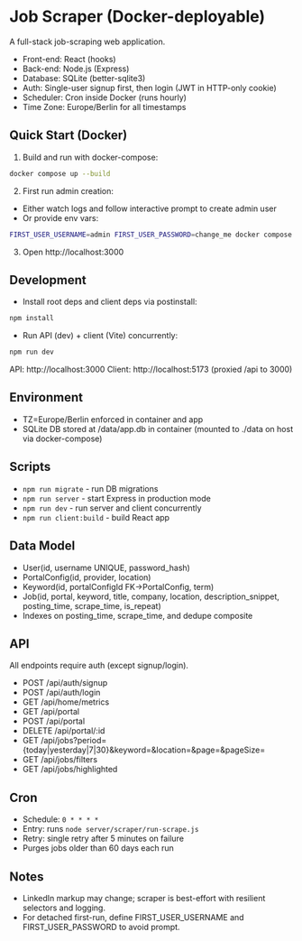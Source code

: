 # Job Scraper (Docker-deployable)

A full-stack job-scraping web application.

- Front-end: React (hooks)
- Back-end: Node.js (Express)
- Database: SQLite (better-sqlite3)
- Auth: Single-user signup first, then login (JWT in HTTP-only cookie)
- Scheduler: Cron inside Docker (runs hourly)
- Time Zone: Europe/Berlin for all timestamps

## Quick Start (Docker)

1) Build and run with docker-compose:
```bash
docker compose up --build
```

2) First run admin creation:
- Either watch logs and follow interactive prompt to create admin user
- Or provide env vars:
```bash
FIRST_USER_USERNAME=admin FIRST_USER_PASSWORD=change_me docker compose up --build
```

3) Open http://localhost:3000

## Development

- Install root deps and client deps via postinstall:
```bash
npm install
```

- Run API (dev) + client (Vite) concurrently:
```bash
npm run dev
```

API: http://localhost:3000
Client: http://localhost:5173 (proxied /api to 3000)

## Environment

- TZ=Europe/Berlin enforced in container and app
- SQLite DB stored at /data/app.db in container (mounted to ./data on host via docker-compose)

## Scripts

- `npm run migrate` - run DB migrations
- `npm run server` - start Express in production mode
- `npm run dev` - run server and client concurrently
- `npm run client:build` - build React app

## Data Model

- User(id, username UNIQUE, password_hash)
- PortalConfig(id, provider, location)
- Keyword(id, portalConfigId FK→PortalConfig, term)
- Job(id, portal, keyword, title, company, location, description_snippet, posting_time, scrape_time, is_repeat)
- Indexes on posting_time, scrape_time, and dedupe composite

## API

All endpoints require auth (except signup/login).

- POST /api/auth/signup
- POST /api/auth/login
- GET  /api/home/metrics
- GET  /api/portal
- POST /api/portal
- DELETE /api/portal/:id
- GET  /api/jobs?period={today|yesterday|7|30}&keyword=&location=&page=&pageSize=
- GET  /api/jobs/filters
- GET  /api/jobs/highlighted

## Cron

- Schedule: `0 * * * *`
- Entry: runs `node server/scraper/run-scrape.js`
- Retry: single retry after 5 minutes on failure
- Purges jobs older than 60 days each run

## Notes

- LinkedIn markup may change; scraper is best-effort with resilient selectors and logging.
- For detached first-run, define FIRST_USER_USERNAME and FIRST_USER_PASSWORD to avoid prompt.
